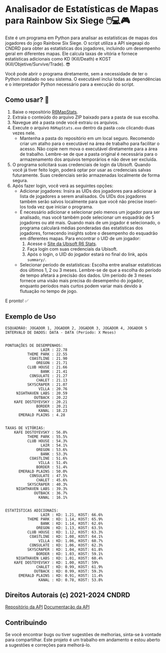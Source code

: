 # Analisador de Estatísticas de Mapas para Rainbow Six Siege 🖱️💻🎮

Este é um programa em Python para analisar as estatísticas de mapas dos jogadores do jogo Rainbow Six Siege. O script utiliza a API siegeapi do CNDRD para obter as estatísticas dos jogadores, incluindo um desempenho geral em diferentes mapas. Ele calcula taxas de vitória e fornece estatísticas adicionais como KD (Kill/Death) e KOST (Kill/Objetive/Survive/Trade). 😎

Você pode abrir o programa diretamente, sem a necessidade de ter o Python instalado no seu sistema. O executável inclui todas as dependências e o interpretador Python necessário para a execução do script.

## Como usar? 🤔

1. Baixe o repositório [R6MapStats](https://github.com/RhuanToneto/R6MapStats/archive/refs/heads/main.zip).
2. Extraia o conteúdo do arquivo ZIP baixado para a pasta de sua escolha.
3. Navegue até a pasta onde você extraiu os arquivos.
4. Execute o arquivo `R6MapStats.exe` dentro da pasta `code` clicando duas vezes nele.
   - Mantenha a pasta do repositório em um local seguro. Recomendo criar um atalho para o executável na área de trabalho para facilitar o acesso. Não copie nem mova o executável diretamente para a área de trabalho. Lembre-se de que a pasta original é necessária para o 
     armazenamento dos arquivos temporários e não deve ser excluída.
6. O programa solicitará suas credenciais de login da Ubisoft. Quando você já tiver feito login, poderá optar por usar as credenciais salvas futuramente. Suas credenciais serão armazenadas localmente de forma segura.
7. Após fazer login, você verá as seguintes opções:
   - Adicionar jogadores: Insira as UIDs dos jogadores para adicionar à lista de jogadores a serem analisados. Os UIDs dos jogadores também serão salvos localmente para que você não precise inseri-los toda vez que iniciar o programa.
   - É necessário adicionar e selecionar pelo menos um jogador para ser analisado, mas você também pode selecionar um esquadrão de 5 jogadores ou até mais. Quando mais de um jogador é selecionado, o programa calculará médias ponderadas das estatísticas dos jogadores,
     fornecendo insights sobre o desempenho do esquadrão em diferentes mapas.
     Para encontrar o UID de um jogador:
     1. Acesse o [Site da Ubisoft R6 Stats](https://www.ubisoft.com/en-gb/game/rainbow-six/siege/stats/summary).
     2. Faça login com suas credenciais da Ubisoft.
     3. Após o login, o UID do jogador estará no final do link, após `summary/`.
   - Selecionar período de estatísticas: Escolha entre analisar estatísticas dos últimos 1, 2 ou 3 meses. Lembre-se de que a escolha do período de tempo afetará a precisão dos dados. 
     Um período de 3 meses fornece uma visão mais precisa do desempenho do jogador, enquanto períodos mais curtos podem variar mais devido à flutuação no tempo de jogo.

E pronto! ✅

## Exemplo de Uso

```
ESQUADRÃO: JOGADOR 1, JOGADOR 2, JOGADOR 3, JOGADOR 4, JOGADOR 5
INTERVALO DE DADOS: DATA - DATA (Período: X Meses)


PONTUAÇÕES DE DESEMPENHOS:
                LAIR : 22.78
          THEME PARK : 22.55
           COASTLINE : 21.90
              OREGON : 21.71
          CLUB HOUSE : 21.66
                BANK : 21.41
           CONSULATE : 21.27
              CHALET : 21.13
          SKYSCRAPER : 21.07
               VILLA : 20.76
     NIGHTHAVEN LABS : 20.59
             OUTBACK : 20.22
    KAFE DOSTOYEVSKY : 20.21
              BORDER : 20.21
               KANAL : 18.23
      EMERALD PLAINS : 4.28


TAXAS DE VITÓRIAS:
    KAFE DOSTOYEVSKY : 56.8%
          THEME PARK : 55.5%
          CLUB HOUSE : 54.3%
                LAIR : 54.1%
              OREGON : 53.6%
                BANK : 53.3%
           COASTLINE : 51.6%
               VILLA : 51.4%
              BORDER : 51.4%
      EMERALD PLAINS : 50.0%
           CONSULATE : 47.5%
              CHALET : 45.6%
          SKYSCRAPER : 40.3%
     NIGHTHAVEN LABS : 39.3%
             OUTBACK : 36.7%
               KANAL : 16.1%


ESTATÍSTICAS ADICIONAIS:
                LAIR : KD: 1.21, KOST: 66.6%
          THEME PARK : KD: 1.14, KOST: 65.9%
                BANK : KD: 1.14, KOST: 62.6%
              OREGON : KD: 1.13, KOST: 63.5%
          CLUB HOUSE : KD: 1.12, KOST: 63.3%
           COASTLINE : KD: 1.08, KOST: 64.1%
               VILLA : KD: 1.06, KOST: 60.7%
           CONSULATE : KD: 1.06, KOST: 62.3%
          SKYSCRAPER : KD: 1.04, KOST: 61.8%
              BORDER : KD: 1.03, KOST: 59.1%
     NIGHTHAVEN LABS : KD: 1.01, KOST: 60.4%
    KAFE DOSTOYEVSKY : KD: 1.00, KOST: 59%
              CHALET : KD: 0.99, KOST: 61.9%
             OUTBACK : KD: 0.99, KOST: 59.3%
      EMERALD PLAINS : KD: 0.91, KOST: 11.4%
               KANAL : KD: 0.78, KOST: 53.8%
```

## Direitos Autorais (c) 2021-2024 CNDRD
[Repositório da API](https://github.com/CNDRD/siegeapi)
[Documentação da API](https://cndrd.github.io/siegeapi)

## Contribuindo

Se você encontrar bugs ou tiver sugestões de melhorias, sinta-se à vontade para compartilhar. Este projeto é um trabalho em andamento e estou aberto a sugestões e correções para melhorá-lo.
